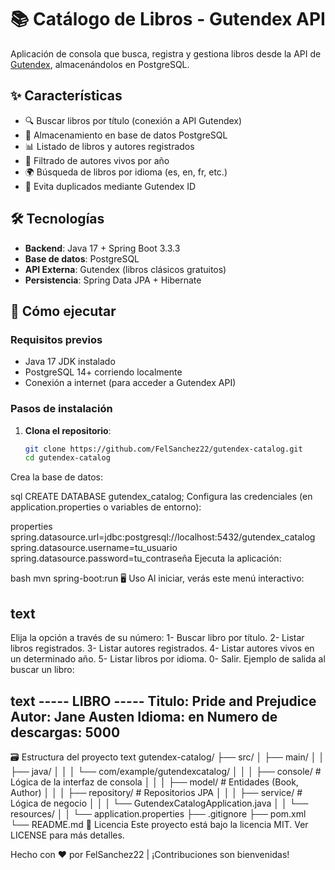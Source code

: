 # 📚 Catálogo de Libros - Gutendex API
Aplicación de consola que busca, registra y gestiona libros desde la API de [Gutendex](https://gutendex.com/), almacenándolos en PostgreSQL.

## ✨ Características

- 🔍 Buscar libros por título (conexión a API Gutendex)
- 💾 Almacenamiento en base de datos PostgreSQL
- 📊 Listado de libros y autores registrados
- 🎂 Filtrado de autores vivos por año
- 🌍 Búsqueda de libros por idioma (es, en, fr, etc.)
- 🔄 Evita duplicados mediante Gutendex ID

## 🛠️ Tecnologías

- **Backend**: Java 17 + Spring Boot 3.3.3
- **Base de datos**: PostgreSQL
- **API Externa**: Gutendex (libros clásicos gratuitos)
- **Persistencia**: Spring Data JPA + Hibernate

## 🚀 Cómo ejecutar

### Requisitos previos
- Java 17 JDK instalado
- PostgreSQL 14+ corriendo localmente
- Conexión a internet (para acceder a Gutendex API)

### Pasos de instalación

1. **Clona el repositorio**:
   ```bash
   git clone https://github.com/FelSanchez22/gutendex-catalog.git
   cd gutendex-catalog
Crea la base de datos:

sql
CREATE DATABASE gutendex_catalog;
Configura las credenciales (en application.properties o variables de entorno):

properties
spring.datasource.url=jdbc:postgresql://localhost:5432/gutendex_catalog
spring.datasource.username=tu_usuario
spring.datasource.password=tu_contraseña
Ejecuta la aplicación:

bash
mvn spring-boot:run
🖥️ Uso
Al iniciar, verás este menú interactivo:

text
--------------------
Elija la opción a través de su número:
1- Buscar libro por título.
2- Listar libros registrados.
3- Listar autores registrados.
4- Listar autores vivos en un determinado año.
5- Listar libros por idioma.
0- Salir.
Ejemplo de salida al buscar un libro:

text
----- LIBRO -----
Titulo: Pride and Prejudice
Autor: Jane Austen
Idioma: en
Numero de descargas: 5000
------------------
🗃️ Estructura del proyecto
text
gutendex-catalog/
├── src/
│   ├── main/
│   │   ├── java/
│   │   │   └── com/example/gutendexcatalog/
│   │   │       ├── console/       # Lógica de la interfaz de consola
│   │   │       ├── model/         # Entidades (Book, Author)
│   │   │       ├── repository/    # Repositorios JPA
│   │   │       ├── service/       # Lógica de negocio
│   │   │       └── GutendexCatalogApplication.java
│   │   └── resources/
│   │       └── application.properties
├── .gitignore
├── pom.xml
└── README.md
📄 Licencia
Este proyecto está bajo la licencia MIT. Ver LICENSE para más detalles.

Hecho con ❤️ por FelSanchez22 | ¡Contribuciones son bienvenidas!
